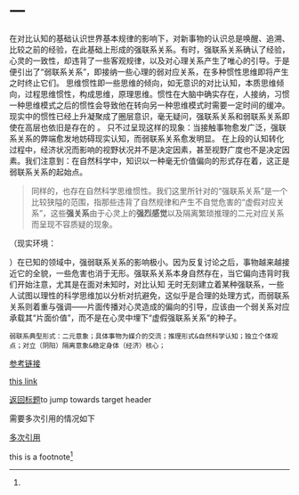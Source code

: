 # 一

在对比认知的基础认识世界基本规律的影响下，对新事物的认识总是唤醒、追溯、比较之前的经验，在此基础上形成的强联系关系。有时，强联系关系确认了经验，心灵的一致性，却违背了一些客观规律，以及对心理关系产生了唯心的引导。于是便引出了“弱联系关系”，即接纳一些心理的弱对应关系，在多种惯性思维即将产生之时终止它们。
思维惯性即一些思维的倾向，如无意识的对比认知，本质思维倾向，过程思维惯性，构成思维，原理思维。惯性在大脑中确实存在，人接纳，习惯一种思维模式之后的惯性会导致他在转向另一种思维模式时需要一定时间的缓冲。现实中的惯性已经上升凝聚成了圈层意识，毫无疑问，强联系关系和弱联系关系即使在高层也依旧是存在的 。 只不过呈现这样的现象：当接触事物愈发广泛，强联系关系的弊端愈发地妨碍现实认知，而弱联系关系愈发明显。
在上段的认知转化过程中，经济状况而影响的视野状况并不是决定因素，甚至视野广度也不是决定因素。我们注意到：在自然科学中，知识以一种毫无价值偏向的形式存在着，这正是弱联系关系的起始点。

> 同样的，也存在自然科学思维惯性。我们这里所针对的“强联系关系”是一个比较狭隘的范围，指那些违背了自然规律和产生不自觉危害的“虚假对应关系”，这些**强关系**由于心灵上的**强烈感觉**以及隔离繁琐推理的二元对应关系而呈现不容质疑的现象。

（现实环境：

[^undefined]:就靠大家了解了解

）在已知的领域中，强弱联系关系的影响极小。因为反复讨论之后，事物越来越接近它的全貌，一些危害也消于无形。强联系关系本身自然存在，当它偏向违背时我们开始注意，尤其是在面对未知时，对比认知 无时无刻建立着某种强联系，一些人试图以理性的科学思维加以分析对抗避免，这似乎是合理的处理方式，而弱联系关系则着重与强调——片面传播对心灵造成的偏向的引导，应该由一个弱关系对应承载其“片面价值”，而不是在心灵中埋下“虚假强联系关系”的种子。
```
弱联系典型形式：二元意象；具体事物为媒介的交流；推理形式&自然科学认知；独立个体观点；对立（阴阳）隔离意象&稳定身体（经济）核心；
```

[参考链接](http://support.typora.io/Links/#faq "Basic Syntax")

[this link](片面图)

[返回标题](#一)to jump towards target header

需要多次引用的情况如下

[多次引用][1]

this is a footnote[^footnote]

[footnote]:注脚用来标注理解文意必要的前提





[1]:http://support.typora.io/Markdown-Reference/#fn:footnote "使用手册"

[^footnote]:

